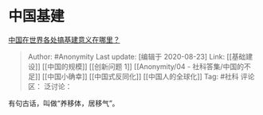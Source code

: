 # 中国基建
[中国在世界各处搞基建意义在哪里？](https://www.zhihu.com/question/348859803/answer/861846414)

> Author: #Anonymity
> Last update: [编辑于 2020-08-23]
> Link: [[基础建设]] [[中国的规模]] [[创新问题 1]] [[Anonymity/04 - 社科答集/中国的不足]] [[中国小确幸]] [[中国式反同化]] [[中国人的全球化]]
> Tag: #社科
> 评论区：
> 泛讨论：

有句古话，叫做“养移体，居移气”。
